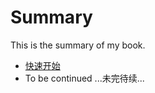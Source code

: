 # Summary

This is the summary of my book.

* [快速开始](docs/getstarted.md)
* To be continued ...未完待续...